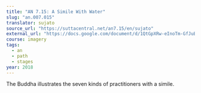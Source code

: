 ```yaml
---
title: "AN 7.15: A Simile With Water"
slug: "an.007.015"
translator: sujato
source_url: "https://suttacentral.net/an7.15/en/sujato"
external_url: "https://docs.google.com/document/d/1QtGpXRw-eInoTm-GfJuB9oM9LE7-9Qqx03GHdzvGHLQ/edit"
course: imagery
tags:
  - an
  - path
  - stages
year: 2018
---
```


The Buddha illustrates the seven kinds of practitioners with a simile.
